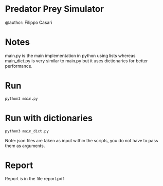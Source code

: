 # Predator Prey Simulator
@author: Filippo Casari
# Notes
main.py is the main implementation in python using lists whereas main_dict.py is very similar to main.py but it uses dictionaries for better performance.
# Run
```python
python3 main.py
```

# Run with dictionaries
```python
python3 main_dict.py
```
Note: json files are taken as input within the scripts, you do not have to pass them as arguments.

# Report
Report is in the file report.pdf
